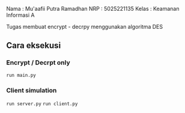 Nama    : Mu'aafii Putra Ramadhan
NRP     : 5025221135
Kelas   : Keamanan Informasi A

Tugas membuat encrypt - decrpy menggunakan algoritma DES

## Cara eksekusi

### Encrypt / Decrpt only
`run main.py`

### Client simulation
`run server.py`
`run client.py`
